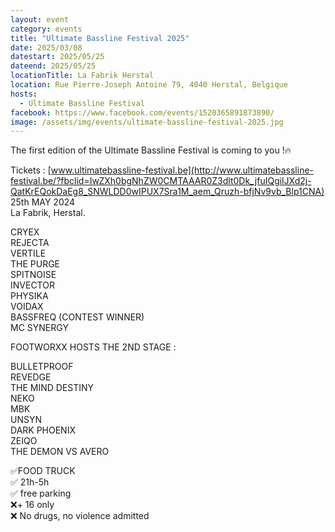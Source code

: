 ```yaml
---
layout: event
category: events
title: "Ultimate Bassline Festival 2025"
date: 2025/03/08
datestart: 2025/05/25
dateend: 2025/05/25
locationTitle: La Fabrik Herstal
location: Rue Pierre-Joseph Antoine 79, 4040 Herstal, Belgique
hosts:
  - Ultimate Bassline Festival
facebook: https://www.facebook.com/events/1520365891873890/
image: /assets/img/events/ultimate-bassline-festival-2025.jpg
---
```


The first edition of the Ultimate Bassline Festival is coming to you !🔥

Tickets : [www.ultimatebassline-festival.be](http://www.ultimatebassline-festival.be/?fbclid=IwZXh0bgNhZW0CMTAAAR0Z3dlt0Dk_jfuIQgilJXd2j-QatKrEQokDaEg8_SNWLDD0wIPUX7Sra1M_aem_Qruzh-bfjNv9vb_Blp1CNA)  
25th MAY 2024  
La Fabrik, Herstal.

CRYEX  
REJECTA  
VERTILE  
THE PURGE  
SPITNOISE  
INVECTOR  
PHYSIKA  
VOIDAX  
BASSFREQ (CONTEST WINNER)  
MC SYNERGY

FOOTWORXX HOSTS THE 2ND STAGE :

BULLETPROOF  
REVEDGE  
THE MIND DESTINY  
NEKO  
MBK  
UNSYN  
DARK PHOENIX  
ZEIQO  
THE DEMON VS AVERO

✅FOOD TRUCK  
✅ 21h-5h  
✅ free parking  
❌\+ 16 only  
❌ No drugs, no violence admitted
